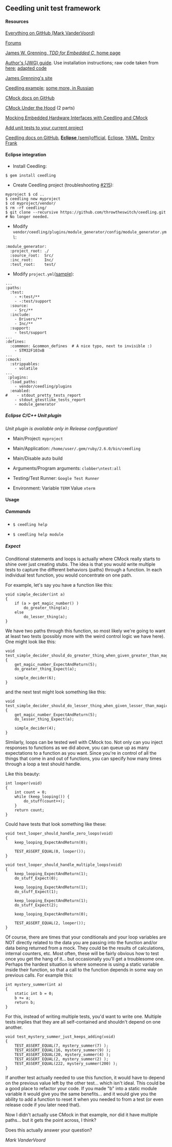 ## Ceedling unit test framework

#### Resources

[Everything on GitHub (Mark VanderVoord)](https://github.com/mvandervoord)

[Forums](http://www.throwtheswitch.org/forums)

[James W. Grenning, *TDD for Embedded C*, home page](https://pragprog.com/book/jgade/test-driven-development-for-embedded-c)

[Author's (JWG) guide](https://github.com/jwgrenning/tddec-code). Use installation instructions; raw code taken from [here](https://pragprog.com/titles/jgade/source_code); [adapted code](https://github.com/Tyrn/jwg-code)

[James Grenning's site](https://www.wingman-sw.com/about)

[Ceedling example](https://github.com/dimonomid/test_ceedling_example); [some more, in Russian](http://proiot.ru/blog/tag/cmock/)

[CMock docs on GitHub](https://github.com/ThrowTheSwitch/CMock/blob/master/docs/CMock_Summary.md)

[CMock Under the Hood](http://vandervoord.net/blog/2015/5/31/cmock-under-the-hood-part-1-memory) (2 parts)

[Mocking Embedded Hardware Interfaces with Ceedling and CMock](http://www.electronvector.com/blog/mocking-embedded-hardware-interfaces-with-ceedling-and-cmock)

[Add unit tests to your current project](http://www.electronvector.com/blog/add-unit-tests-to-your-current-project-with-ceedling)

[Ceedling docs on GitHub](https://github.com/ThrowTheSwitch/Ceedling/blob/master/docs/CeedlingPacket.md), [**Eclipse** (semi)official](http://www.throwtheswitch.org/eclipse/), [Eclipse](http://www.electronvector.com/blog/add-unit-tests-to-your-current-project-with-ceedling), [YAML](https://en.wikipedia.org/wiki/YAML), [Dmitry Frank](https://dmitryfrank.com/articles/unit_testing_embedded_c_applications)

#### Eclipse integration

- Install Ceedling:
```
$ gem install ceedling
```
- Create Ceedling project (troubleshooting [#215](https://github.com/ThrowTheSwitch/Ceedling/pull/215)):
```
myproject $ cd ..
$ ceedling new myproject
$ cd myproject/vendor/
$ rm -rf ceedling/
$ git clone --recursive https://github.com/throwtheswitch/ceedling.git # No longer needed.
```
- Modify `vendor/ceedling/plugins/module_generator/config/module_generator.yml`:
```
:module_generator:
  :project_root: ./
  :source_root:  Src/
  :inc_root:     Inc/
  :test_root:    test/
```
- Modify `project.yml`([sample](https://github.com/Tyrn/stmbox/blob/master/project.yml)):
```
...
:paths:
  :test:
    - +:test/**
    - -:test/support
  :source:
    - Src/**
  :include:
    - Drivers/**
    - Inc/**
  :support:
    - test/support
...
:defines:
  :commmon: &common_defines  # A nice typo, next to invisible :)
    - STM32F103xB
...
:cmock:
  :strippables:
    - volatile
...
 :plugins:
  :load_paths:
    - vendor/ceedling/plugins
  :enabled:
#    - stdout_pretty_tests_report
    - stdout_gtestlike_tests_report
    - module_generator
```

##### Eclipse C/C++ Unit plugin

*Unit plugin is available only in Release configuration!*

- Main/Project: `myproject`

- Main/Application: `/home/user/.gem/ruby/2.6.0/bin/ceedling`

- Main/Disable auto build

- Arguments/Program arguments: `clobber\ntest:all`

- Testing/Test Runner: `Google Test Runner`

- Environment: Variable `TERM` Value `xterm`


#### Usage
##### Commands

- `$ ceedling help`

- `$ ceedling help module`

##### Expect
Conditional statements and loops is actually where CMock really starts to shine over just creating stubs. The idea is that you would write multiple tests to capture the different behaviors (paths) through a function. In each individual test function, you would concentrate on one path.

For example, let's say you have a function like this:
```
void simple_decider(int a)
{
    if (a > get_magic_number() )
        do_greater_thing(a);
    else
        do_lesser_thing(a);
}
```
We have two paths through this function, so most likely we're going to want at least two tests (possibly more with the weird control logic we have here). One might look like this:
```
void test_simple_decider_should_do_greater_thing_when_given_greater_than_magic(void)
{
    get_magic_number_ExpectAndReturn(5);
    do_greater_thing_Expect(a);

    simple_decider(6);
}
```
and the next test might look something like this:
```
void test_simple_decider_should_do_lesser_thing_when_given_lesser_than_magic(void)
{
    get_magic_number_ExpectAndReturn(5);
    do_lesser_thing_Expect(a);

    simple_decider(4);
}
```
SImilarly, loops can be tested well with CMock too. Not only can you inject responses to functions as we did above, you can queue up as many expectations to a function as you want. Since you're in control of all the things that come in and out of functions, you can specify how many times through a loop a test should handle.

Like this beauty:
```
int looper(void)
{
    int count = 0;
    while (keep_looping()) {
        do_stuff(count++);
    }
    return count;
}
```
Could have tests that look something like these:
```
void test_looper_should_handle_zero_loops(void)
{
    keep_looping_ExpectAndReturn(0);

    TEST_ASSERT_EQUAL(0, looper());
}

void test_looper_should_handle_multiple_loops(void)
{
    keep_looping_ExpectAndReturn(1);
    do_stuff_Expect(0);

    keep_looping_ExpectAndReturn(1);
    do_stuff_Expect(1);

    keep_looping_ExpectAndReturn(1);
    do_stuff_Expect(2);

    keep_looping_ExpectAndReturn(0);

    TEST_ASSERT_EQUAL(2, looper());
}
```
Of course, there are times that your conditionals and your loop variables are NOT directly related to the data you are passing into the function and/or data being returned from a mock. They could be the results of calculations, internal counters, etc. Most often, these will be fairly obvious how to test once you get the hang of it... but occasionally you'll get a troublesome one. Perhaps the hardest situation is where someone is using a static variable inside their function, so that a call to the function depends in some way on previous calls. For example this:
```
int mystery_summer(int a)
{
    static int b = 0;
    b += a;
    return b;
}
```
For this, instead of writing multiple tests, you'd want to write one. Multiple tests implies that they are all self-contained and shouldn't depend on one another.
```
void test_mystery_summer_just_keeps_adding(void)
{
    TEST_ASSERT_EQUAL(7, mystery_summer(7) );
    TEST_ASSERT_EQUAL(16, mystery_summer(9) );
    TEST_ASSERT_EQUAL(20, mystery_summer(4) );
    TEST_ASSERT_EQUAL(2, mystery_summer(2) );
    TEST_ASSERT_EQUAL(222, mystery_summer(200) );
}
```
If another test actually needed to use this function, it would have to depend on the previous value left by the other test... which isn't ideal. This could be a good place to refactor your code. If you made "b" into a static module variable it would give you the same benefits... and it would give you the ability to add a function to reset it when you needed to from a test (or even release code if you later need that).

Now I didn't actually use CMock in that example, nor did it have multiple paths... but it gets the point across, I think? 

Does this actually answer your question?

*Mark VanderVoord*